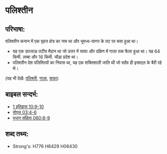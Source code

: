 # पलिश्तीन #

## परिभाषा: ##

पलिश्तीन कनान में एक वृहत्त क्षेत्र का नाम था और भूमध्य-सागर के तट पर बसा हुआ था।

* यह एक उपजाऊ तटीय मैदान था जो उत्तर में याफा और दक्षिण में गाज़ा तक फैला हुआ था। यह 64 किमी. लम्बा और 16 किमी. चौड़ा प्रदेश था।
* पलिश्तीन देश पलिश्तियों का निवास था, यह एक शक्तिशाली जाति थी जो सदैव ही इस्राएल के बैरी रहे थे।

(यह भी देखें: [पलिश्ती](../names/philistines.md), [गाज़ा](../names/gaza.md), [याफा](../names/joppa.md))

## बाइबल सन्दर्भ: ##

* [1 इतिहास 10:9-10](rc://hi/tn/help/1ch/10/09)
* [योएल 03:4-6](rc://hi/tn/help/jol/03/04)
* [भजन संहिता 060:8-9](rc://hi/tn/help/psa/060/008)

## शब्द तथ्य: ##

* Strong's: H776 H6429 H06430
